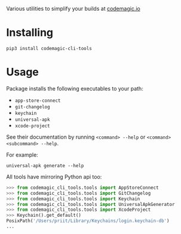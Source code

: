 Various utilities to simplify your builds at [codemagic.io](https://codemagic.io)

# Installing

```
pip3 install codemagic-cli-tools
```

# Usage

Package installs the following executables to your path:

* `app-store-connect`
* `git-changelog`
* `keychain`
* `universal-apk`
* `xcode-project`

See their documentation by running `<command> --help` or `<command> <subcommand> --help`.

For example:

```
universal-apk generate --help
```

All tools have mirroring Python api too:

```python
>>> from codemagic_cli_tools.tools import AppStoreConnect
>>> from codemagic_cli_tools.tools import GitChangelog
>>> from codemagic_cli_tools.tools import Keychain
>>> from codemagic_cli_tools.tools import UniversalApkGenerator
>>> from codemagic_cli_tools.tools import XcodeProject
>>> Keychain().get_default()
PosixPath('/Users/priit/Library/Keychains/login.keychain-db')
...
```
